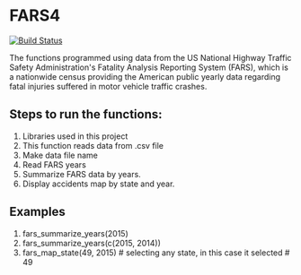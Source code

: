 # FARS4

<!-- badges: start -->
[![Build Status](https://travis-ci.com/egarx/FARS4.svg?branch=main)](https://travis-ci.com/egarx/FARS4)
<!-- badges: end -->

The functions programmed using data from the US National Highway Traffic Safety Administration's Fatality Analysis Reporting System (FARS), which is a nationwide census providing the American public yearly data regarding fatal injuries suffered in motor vehicle traffic crashes. 

## Steps to run the functions:

1. Libraries used in this project
2. This function reads data from .csv file
3. Make data file name
4. Read FARS years
5. Summarize FARS data by years.
6. Display accidents map by state and year.

## Examples

1. fars_summarize_years(2015)
2. fars_summarize_years(c(2015, 2014))
3. fars_map_state(49, 2015) # selecting any state, in this case it selected # 49
